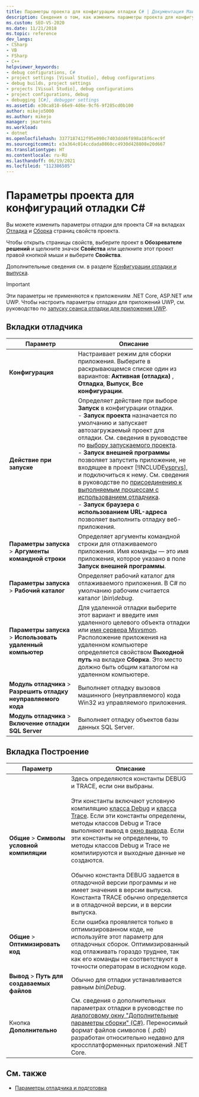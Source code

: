 ```yaml
---
title: Параметры проекта для конфигурации отладки C# | Документация Майкрософт
description: Сведения о том, как изменить параметры проекта для конфигурации отладки C# в Visual Studio с помощью вкладок "Отладка" и "Сборка" на странице свойств проекта.
ms.custom: SEO-VS-2020
ms.date: 11/21/2018
ms.topic: reference
dev_langs:
- CSharp
- VB
- FSharp
- C++
helpviewer_keywords:
- debug configurations, C#
- project settings [Visual Studio], debug configurations
- debug builds, project settings
- projects [Visual Studio], debug configurations
- project configurations, debug
- debugging [C#], debugger settings
ms.assetid: e30ca810-66e9-4d6e-9cf6-9f285cd0b100
author: mikejo5000
ms.author: mikejo
manager: jmartens
ms.workload:
- dotnet
ms.openlocfilehash: 3377187412f95e090c7403ddd6f898a18f6cec9f
ms.sourcegitcommit: e3a364c014ccdada0860cc4930d428808e20d667
ms.translationtype: HT
ms.contentlocale: ru-RU
ms.lasthandoff: 06/19/2021
ms.locfileid: "112386505"
---
```

# <a name="project-settings-for--c-debug-configurations"></a>Параметры проекта для конфигураций отладки C#

Вы можете изменить параметры отладки для проекта C# на вкладках [Отладка](#debug-tab) и [Сборка](#build-tab) страниц свойств проекта.

Чтобы открыть страницы свойств, выберите проект в **Обозревателе решений** и щелкните значок **Свойства** или щелкните этот проект правой кнопкой мыши и выберите **Свойства**.

Дополнительные сведения см. в разделе [Конфигурации отладки и выпуска](how-to-set-debug-and-release-configurations.md).

>[!IMPORTANT]
>Эти параметры не применяются к приложениям .NET Core, ASP.NET или UWP. Чтобы настроить параметры отладки для приложений UWP, см. руководство по [запуску сеанса отладки для приложения UWP](start-a-debugging-session-for-a-store-app-in-visual-studio-vb-csharp-cpp-and-xaml.md).

## <a name="debug-tab"></a>Вкладки отладчика

|Параметр|Описание|
|-------------------------------------| - |
| **Конфигурация** | Настраивает режим для сборки приложения. Выберите в раскрывающемся списке один из вариантов: **Активная (отладка)** , **Отладка**, **Выпуск**, **Все конфигурации**. |
| **Действие при запуске** | Определяет действие при выборе **Запуск** в конфигурации отладки.<br />- **Запуск проекта** назначается по умолчанию и запускает автозагружаемый проект для отладки. См. сведения в руководстве по [выбору запускаемого проекта](/previous-versions/visualstudio/visual-studio-2010/0s590bew(v=vs.100)).<br />- **Запуск внешней программы** позволяет запустить приложение, не входящее в проект [!INCLUDE[vsprvs](../code-quality/includes/vsprvs_md.md)], и подключиться к нему. См. сведения в руководстве по [присоединению к выполняемым процессам с использованием отладчика](attach-to-running-processes-with-the-visual-studio-debugger.md).<br />- **Запуск браузера с использованием URL-адреса** позволяет выполнить отладку веб-приложения. |
| **Параметры запуска** > **Аргументы командной строки** | Определяет аргументы командной строки для отлаживаемого приложения. Имя команды — это имя приложения, которое указано в поле **Запуск внешней программы**. |
| **Параметры запуска** > **Рабочий каталог** | Определяет рабочий каталог для отлаживаемого приложения. В C# по умолчанию рабочим считается каталог *\bin\debug*.
| **Параметры запуска** > **Использовать удаленный компьютер**|Для удаленной отладки выберите этот вариант и введите имя удаленного целевого объекта отладки или [имя сервера Msvsmon](../debugger/remote-debugging.md). <br />Расположение приложения на удаленном компьютере определяется свойством **Выходной путь** на вкладке **Сборка**. Это место должно быть общим каталогом на удаленном компьютере.
| **Модуль отладчика** > **Разрешить отладку неуправляемого кода** | Выполняет отладку вызовов машинного (неуправляемого) кода Win32 из управляемого приложения. |
| **Модуль отладчика** > **Включение отладки SQL Server** | Выполняет отладку объектов базы данных SQL Server. |

## <a name="build-tab"></a>Вкладка Построение

|Параметр|Описание|
|-------------|-----------------|
|**Общие** > **Символы условной компиляции**|Здесь определяются константы DEBUG и TRACE, если они выбраны.<br /><br /> Эти константы включают условную компиляцию [класса Debug](/dotnet/api/system.diagnostics.debug) и [класса Trace](/dotnet/api/system.diagnostics.trace). Если эти константы определены, методы классов Debug и Trace выполняют вывод в [окно вывода](../ide/reference/output-window.md). Если эти константы не определены, то методы классов Debug и Trace не компилируются и выходные данные не создаются.<br /><br />Обычно константа DEBUG задается в отладочной версии программы и не имеет значения в версии выпуска. Константа TRACE обычно определяется и в отладочной версии, и в версии выпуска.|
|**Общие** > **Оптимизировать код**|Если ошибка проявляется только в оптимизированном коде, не используйте этот параметр для отладочных сборок. Оптимизированный код отлаживать гораздо труднее, так как его команды не соответствуют в точности операторам в исходном коде.|
|**Вывод** > **Путь для создаваемых файлов**|Обычно для отладки устанавливается равным *bin\Debug*.|
|Кнопка **Дополнительно**|См. сведения о дополнительных параметрах отладки в руководстве по [диалоговому окну "Дополнительные параметры сборки" (C#)](../ide/reference/advanced-build-settings-dialog-box-csharp.md). Переносимый формат файлов символов ( *.pdb*) разработан относительно недавно для кроссплатформенных приложений .NET Core.

## <a name="see-also"></a>См. также
- [Параметры отладчика и подготовка](../debugger/debugger-settings-and-preparation.md)